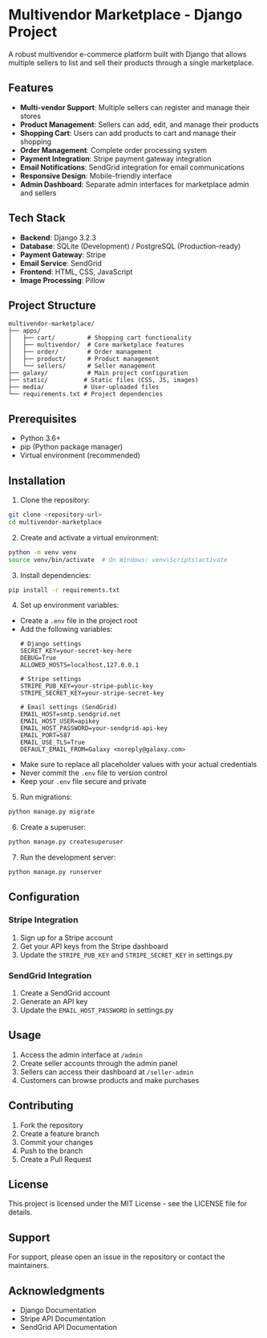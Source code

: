 # Multivendor Marketplace - Django Project

A robust multivendor e-commerce platform built with Django that allows multiple sellers to list and sell their products through a single marketplace.

## Features

- **Multi-vendor Support**: Multiple sellers can register and manage their stores
- **Product Management**: Sellers can add, edit, and manage their products
- **Shopping Cart**: Users can add products to cart and manage their shopping
- **Order Management**: Complete order processing system
- **Payment Integration**: Stripe payment gateway integration
- **Email Notifications**: SendGrid integration for email communications
- **Responsive Design**: Mobile-friendly interface
- **Admin Dashboard**: Separate admin interfaces for marketplace admin and sellers

## Tech Stack

- **Backend**: Django 3.2.3
- **Database**: SQLite (Development) / PostgreSQL (Production-ready)
- **Payment Gateway**: Stripe
- **Email Service**: SendGrid
- **Frontend**: HTML, CSS, JavaScript
- **Image Processing**: Pillow

## Project Structure

```
multivendor-marketplace/
├── apps/
│   ├── cart/         # Shopping cart functionality
│   ├── multivendor/  # Core marketplace features
│   ├── order/        # Order management
│   ├── product/      # Product management
│   └── sellers/      # Seller management
├── galaxy/           # Main project configuration
├── static/          # Static files (CSS, JS, images)
├── media/           # User-uploaded files
└── requirements.txt # Project dependencies
```

## Prerequisites

- Python 3.6+
- pip (Python package manager)
- Virtual environment (recommended)

## Installation

1. Clone the repository:
```bash
git clone <repository-url>
cd multivendor-marketplace
```

2. Create and activate a virtual environment:
```bash
python -m venv venv
source venv/bin/activate  # On Windows: venv\Scripts\activate
```

3. Install dependencies:
```bash
pip install -r requirements.txt
```

4. Set up environment variables:
- Create a `.env` file in the project root
- Add the following variables:
  ```
  # Django settings
  SECRET_KEY=your-secret-key-here
  DEBUG=True
  ALLOWED_HOSTS=localhost,127.0.0.1

  # Stripe settings
  STRIPE_PUB_KEY=your-stripe-public-key
  STRIPE_SECRET_KEY=your-stripe-secret-key

  # Email settings (SendGrid)
  EMAIL_HOST=smtp.sendgrid.net
  EMAIL_HOST_USER=apikey
  EMAIL_HOST_PASSWORD=your-sendgrid-api-key
  EMAIL_PORT=587
  EMAIL_USE_TLS=True
  DEFAULT_EMAIL_FROM=Galaxy <noreply@galaxy.com>
  ```
- Make sure to replace all placeholder values with your actual credentials
- Never commit the `.env` file to version control
- Keep your `.env` file secure and private

5. Run migrations:
```bash
python manage.py migrate
```

6. Create a superuser:
```bash
python manage.py createsuperuser
```

7. Run the development server:
```bash
python manage.py runserver
```

## Configuration

### Stripe Integration
1. Sign up for a Stripe account
2. Get your API keys from the Stripe dashboard
3. Update the `STRIPE_PUB_KEY` and `STRIPE_SECRET_KEY` in settings.py

### SendGrid Integration
1. Create a SendGrid account
2. Generate an API key
3. Update the `EMAIL_HOST_PASSWORD` in settings.py

## Usage

1. Access the admin interface at `/admin`
2. Create seller accounts through the admin panel
3. Sellers can access their dashboard at `/seller-admin`
4. Customers can browse products and make purchases

## Contributing

1. Fork the repository
2. Create a feature branch
3. Commit your changes
4. Push to the branch
5. Create a Pull Request

## License

This project is licensed under the MIT License - see the LICENSE file for details.

## Support

For support, please open an issue in the repository or contact the maintainers.

## Acknowledgments

- Django Documentation
- Stripe API Documentation
- SendGrid API Documentation 